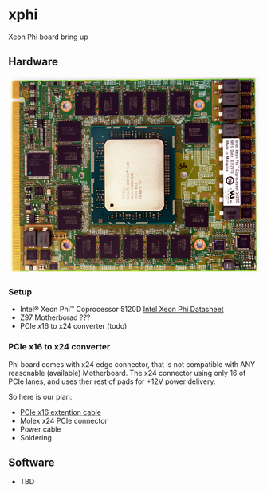 # xphi
Xeon Phi board bring up

## Hardware

![PCB Top](img/5120d_top.jpg)
### Setup
 - Intel® Xeon Phi™ Coprocessor 5120D [Intel Xeon Phi Datasheet](http://www.intel.com/content/dam/www/public/us/en/documents/datasheets/xeon-phi-coprocessor-datasheet.pdf)
 - Z97 Motherborad ???
 - PCIe x16 to x24 converter (todo)

### PCIe x16 to x24 converter

Phi board comes with x24 edge connector, that is not compatible with ANY reasonable (available) Motherboard.
The x24 connector using only 16 of PCIe lanes, and uses ther rest of pads for +12V power delivery.

So here is our plan:

 - [PCIe x16 extention cable](http://amzn.com/B00D79EV0G)
 - Molex x24 PCIe connector
 - Power cable
 - Soldering

## Software
 - TBD

